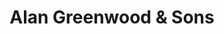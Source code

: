 ---
title: "Alan Greenwood & Sons"
url: /haslemere/alan-greenwood-and-sons/
shop: funeral directors
---